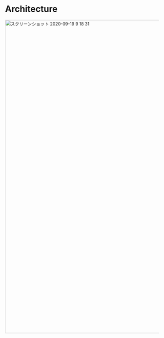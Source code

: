 # Architecture

<img width="1023" alt="スクリーンショット 2020-09-19 9 18 31" src="https://user-images.githubusercontent.com/46510874/93654552-1fc10c00-fa59-11ea-822a-d8945437858f.png">
